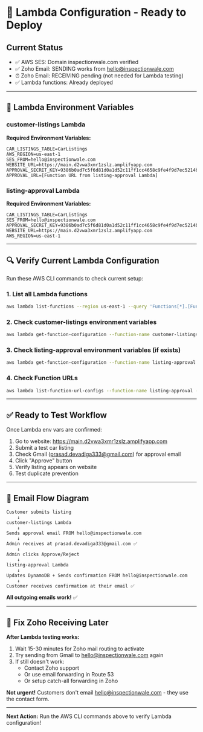 # 🚀 Lambda Configuration - Ready to Deploy

## Current Status
- ✅ AWS SES: Domain inspectionwale.com verified
- ✅ Zoho Email: SENDING works from hello@inspectionwale.com
- ⏰ Zoho Email: RECEIVING pending (not needed for Lambda testing)
- ✅ Lambda functions: Already deployed

---

## 📝 Lambda Environment Variables

### customer-listings Lambda

**Required Environment Variables:**
```
CAR_LISTINGS_TABLE=CarListings
AWS_REGION=us-east-1
SES_FROM=hello@inspectionwale.com
WEBSITE_URL=https://main.d2vwa3xmr1zslz.amplifyapp.com
APPROVAL_SECRET_KEY=9386b0ad7c5f6d81d0a1d52c11ff1cc4658c9fe4f9d7ec5214bb7e836568e21b
APPROVAL_URL=[Function URL from listing-approval Lambda]
```

### listing-approval Lambda

**Required Environment Variables:**
```
CAR_LISTINGS_TABLE=CarListings
SES_FROM=hello@inspectionwale.com
APPROVAL_SECRET_KEY=9386b0ad7c5f6d81d0a1d52c11ff1cc4658c9fe4f9d7ec5214bb7e836568e21b
WEBSITE_URL=https://main.d2vwa3xmr1zslz.amplifyapp.com
AWS_REGION=us-east-1
```

---

## 🔍 Verify Current Lambda Configuration

Run these AWS CLI commands to check current setup:

### 1. List all Lambda functions
```bash
aws lambda list-functions --region us-east-1 --query 'Functions[*].[FunctionName,Runtime,LastModified]' --output table
```

### 2. Check customer-listings environment variables
```bash
aws lambda get-function-configuration --function-name customer-listings --region us-east-1 --query 'Environment.Variables' --output json
```

### 3. Check listing-approval environment variables (if exists)
```bash
aws lambda get-function-configuration --function-name listing-approval --region us-east-1 --query 'Environment.Variables' --output json
```

### 4. Check Function URLs
```bash
aws lambda list-function-url-configs --function-name listing-approval --region us-east-1
```

---

## ✅ Ready to Test Workflow

Once Lambda env vars are confirmed:

1. Go to website: https://main.d2vwa3xmr1zslz.amplifyapp.com
2. Submit a test car listing
3. Check Gmail (prasad.devadiga333@gmail.com) for approval email
4. Click "Approve" button
5. Verify listing appears on website
6. Test duplicate prevention

---

## 📧 Email Flow Diagram

```
Customer submits listing
    ↓
customer-listings Lambda
    ↓
Sends approval email FROM hello@inspectionwale.com
    ↓
Admin receives at prasad.devadiga333@gmail.com ✅
    ↓
Admin clicks Approve/Reject
    ↓
listing-approval Lambda
    ↓
Updates DynamoDB + Sends confirmation FROM hello@inspectionwale.com
    ↓
Customer receives confirmation at their email ✅
```

**All outgoing emails work!** ✅

---

## 🔧 Fix Zoho Receiving Later

**After Lambda testing works:**

1. Wait 15-30 minutes for Zoho mail routing to activate
2. Try sending from Gmail to hello@inspectionwale.com again
3. If still doesn't work:
   - Contact Zoho support
   - Or use email forwarding in Route 53
   - Or setup catch-all forwarding in Zoho

**Not urgent!** Customers don't email hello@inspectionwale.com - they use the contact form.

---

**Next Action:** Run the AWS CLI commands above to verify Lambda configuration!
